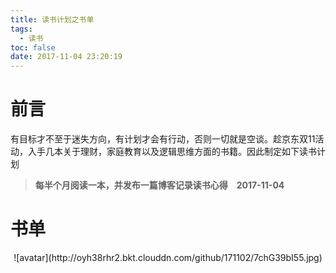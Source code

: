 ```yaml
---
title: 读书计划之书单
tags:
  - 读书
toc: false
date: 2017-11-04 23:20:19
---
```

# 前言
有目标才不至于迷失方向，有计划才会有行动，否则一切就是空谈。趁京东双11活动，入手几本关于理财，家庭教育以及逻辑思维方面的书籍。因此制定如下读书计划
><strong>每半个月阅读一本，并发布一篇博客记录读书心得&emsp;2017-11-04</strong>

# 书单
<center>
![avatar](http://oyh38rhr2.bkt.clouddn.com/github/171102/7chG39bI55.jpg)
</center>
<!--more-->
